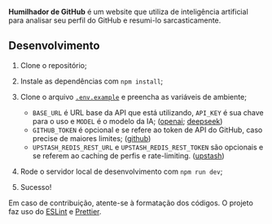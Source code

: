 **Humilhador de GitHub** é um website que utiliza de inteligência artificial para analisar seu perfil do GitHub e resumi-lo sarcasticamente.

## Desenvolvimento

1. Clone o repositório;
2. Instale as dependências com `npm install`;
3. Clone o arquivo [`.env.example`](.env.example) e preencha as variáveis de ambiente;

   - `BASE_URL` é URL base da API que está utilizando, `API_KEY` é sua chave para o uso e `MODEL` é o modelo da IA; ([openai](https://platform.openai.com/); [deepseek](https://api-docs.deepseek.com/))
   - `GITHUB_TOKEN` é opcional e se refere ao token de API do GitHub, caso precise de maiores limites; ([github](https://docs.github.com/en/rest/authentication/authenticating-to-the-rest-api))
   - `UPSTASH_REDIS_REST_URL` e `UPSTASH_REDIS_REST_TOKEN` são opcionais e se referem ao caching de perfis e rate-limiting. ([upstash](https://upstash.com/))

4. Rode o servidor local de desenvolvimento com `npm run dev`;
5. Sucesso!

Em caso de contribuição, atente-se à formatação dos códigos. O projeto faz uso do [ESLint](https://eslint.org/) e [Prettier](https://prettier.io/).
